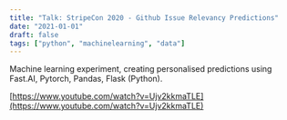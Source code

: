 ```yaml
---
title: "Talk: StripeCon 2020 - Github Issue Relevancy Predictions"
date: "2021-01-01"
draft: false
tags: ["python", "machinelearning", "data"]
---
```


Machine learning experiment, creating personalised predictions using Fast.AI, Pytorch, Pandas, Flask (Python).

[https://www.youtube.com/watch?v=Ujv2kkmaTLE](https://www.youtube.com/watch?v=Ujv2kkmaTLE)